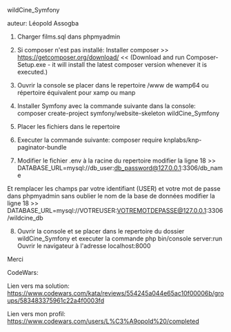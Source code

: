 wildCine_Symfony

auteur: Léopold Assogba

1. Charger films.sql dans phpmyadmin

2. Si composer n'est pas installé: Installer composer >> https://getcomposer.org/download/ <<
(Download and run Composer-Setup.exe - it will install the latest composer version whenever it is executed.)

3. Ouvrir la console se placer dans le repertoire  /www de wamp64 ou répertoire équivalent pour xamp ou manp

4. Installer Symfony avec la commande suivante dans la console:  composer create-project symfony/website-skeleton wildCine_Symfony

5. Placer les fichiers dans le repertoire

6. Executer la commande suivante: composer require knplabs/knp-paginator-bundle

7. Modifier le fichier .env à la racine du repertoire
modifier la ligne 18 >> DATABASE_URL=mysql://db_user:db_password@127.0.0.1:3306/db_name

Et remplacer les champs par votre identifiant (USER) et votre mot de passe dans phpmyadmin sans oublier le nom de la base de données
modifier la ligne 18 >> DATABASE_URL=mysql://VOTREUSER:VOTREMOTDEPASSE@127.0.0.1:3306/wildcine_db

8. Ouvrir la console et se placer dans le repertoire du dossier wildCine_Symfony et executer la commande php bin/console server:run Ouvrir le navigateur à l'adresse localhost:8000

Merci

CodeWars: 

Lien vers ma solution: https://www.codewars.com/kata/reviews/554245a044e65ac10f00006b/groups/583483375961c22a4f0003fd

Lien vers mon profil: https://www.codewars.com/users/L%C3%A9opold%20/completed
